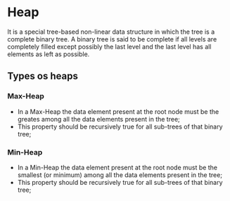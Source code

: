 # Heap

It is a special tree-based non-linear data structure in which the tree is a complete binary tree. A binary tree is said to be complete if all levels are completely filled except possibly the last level and the last level has all elements as left as possible.

## Types os heaps

### Max-Heap

- In a Max-Heap the data element present at the root node must be the greates among all the data elements present in the tree;
- This property should be recursively true for all sub-trees of that binary tree;

### Min-Heap

- In a Min-Heap the data element present at the root node must be the smallest (or minimum) among all the data elements present in the tree;
- This property should be recursively true for all sub-trees of that binary tree;